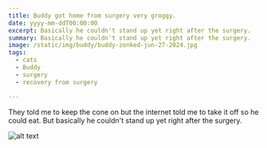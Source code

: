 ```yaml
---
title: Buddy got home from surgery very groggy.
date: yyyy-mm-ddT00:00:00
excerpt: Basically he couldn't stand up yet right after the surgery.
summary: Basically he couldn't stand up yet right after the surgery.
image: /static/img/buddy/buddy-zonked-jun-27-2024.jpg
tags:
  - cats
  - Buddy
  - surgery
  - recovery from surgery

---
```


They told me to keep the cone on but the internet told me to take it off so he could eat. But basically he couldn't stand up yet right after the surgery.

![alt text](/static/img/buddy/buddy-zonked-jun-27-2024.jpg)